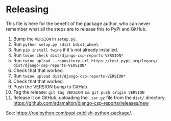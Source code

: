 Releasing
============

This file is here for the benefit of the package author, who can never remember what all the steps are to release this to PyPi and GitHub.

1. Bump the `VERSION` in `setup.py`.
2. Run `python setup.py sdist bdist_wheel`.
3. Run `pip install twine` if it's not already installed.
4. Run `twine check dist/django-csp-reports-VERSION*`
5. Run `twine upload --repository-url https://test.pypi.org/legacy/ dist/django-csp-reports-VERSION*`
6. Check that that worked.
7. Run `twine upload dist/django-csp-reports-VERSION*`
8. Check that that worked.
9. Push the VERSION bump to GitHub.
10. Tag the release: `git tag VERSION && git push origin VERSION`
10. Release it on GitHub, uploading the `.tar.gz` file from the `dist/` directory: https://github.com/adamalton/django-csp-reports/releases/new
 

See: https://realpython.com/pypi-publish-python-package/.
